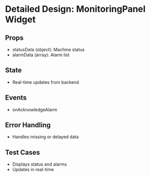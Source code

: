# Detailed Design: MonitoringPanel Widget

## Props
- statusData (object): Machine status
- alarmData (array): Alarm list

## State
- Real-time updates from backend

## Events
- onAcknowledgeAlarm

## Error Handling
- Handles missing or delayed data

## Test Cases
- Displays status and alarms
- Updates in real-time
